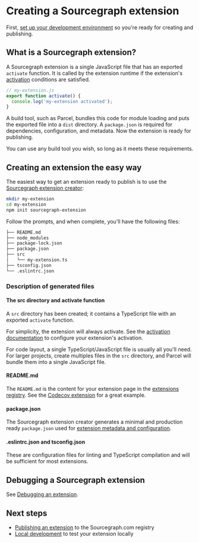 # Creating a Sourcegraph extension

First, [set up your development environment](development_environment.md) so you're ready for creating and publishing.

## What is a Sourcegraph extension?

A Sourcegraph extension is a single JavaScript file that has an exported `activate` function. It is called by the extension runtime if the extension's [activation](activation.md) conditions are satisfied.

```javascript
// my-extension.js
export function activate() {
  console.log('my-extension activated');
}
```

A build tool, such as Parcel, bundles this code for module loading and puts the exported file into a `dist` directory. A `package.json` is required for dependencies, configuration, and metadata. Now the extension is ready for publishing.

You can use any build tool you wish, so long as it meets these requirements.

## Creating an extension the easy way

The easiest way to get an extension ready to publish is to use the [Sourcegraph extension creator](https://github.com/sourcegraph/create-extension):

```bash
mkdir my-extension
cd my-extension
npm init sourcegraph-extension
```

Follow the prompts, and when complete, you'll have the following files:

```bash
├── README.md
├── node_modules
├── package-lock.json
├── package.json
├── src
│   └── my-extension.ts
├── tsconfig.json
└── .eslintrc.json
```

### Description of generated files

#### The src directory and activate function

A `src` directory has been created; it contains a TypeScript file with an exported `activate` function.

For simplicity, the extension will always activate. See the [activation documentation](activation.md) to configure your extension's activation.

For code layout, a single TypeScript/JavaScript file is usually all you'll need. For larger projects, create multiples files in the `src` directory, and Parcel will bundle them into a single JavaScript file.

#### README.md

The `README.md` is the content for your extension page in the [extensions registry](https://sourcegraph.com/extensions). See the [Codecov extension](https://sourcegraph.com/extensions/sourcegraph/codecov) for a great example.

#### package.json

The Sourcegraph extension creator generates a minimal and production ready `package.json` used for [extension metadata and configuration](manifest.md).

#### .eslintrc.json and tsconfig.json

These are configuration files for linting and TypeScript compilation and will be sufficient for most extensions.

## Debugging a Sourcegraph extension

See [Debugging an extension](debugging.md). 

## Next steps

- [Publishing an extension](publishing.md) to the Sourcegraph.com registry
- [Local development](local_development.md) to test your extension locally
